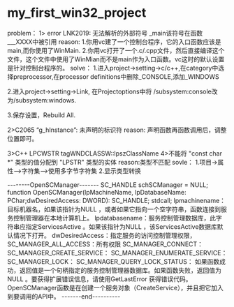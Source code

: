 # my_first_win32_project
problem：
1>
error LNK2019: 无法解析的外部符号 _main该符号在函数___XXXX中被引用
reason:
  1.你用vc建了一个控制台程序，它的入口函数应该是main,而你使用了WinMain.
  2.你用vc打开了一个.c/.cpp文件，然后直接编译这个文件，这个文件中使用了WinMian而不是main作为入口函数。vc这时的默认设置是针对控制台程序的。
solve：
1.进入project->setting->c/c++,在category中选择preprocessor,在processor definitions中删除_CONSOLE,添加_WINDOWS

2.进入project->setting->Link, 在Projectoptions中将 /subsystem:console改为/subsystem:windows.

3.保存设置，Rebuild All.

2>C2065 “g_hInstance”: 未声明的标识符
reason:
声明函数再函数调用后，调整位置即可。

3>C++ LPCWSTR tagWNDCLASSW::lpszClassName
4>不能将 "const char *" 类型的值分配到 "LPSTR" 类型的实体
reason:类型不匹配
sovle：
1.项目->属性—>字符集—>使用多字节字符集
2.显示类型转换

--------OpenSCManager-------
SC_HANDLE schSCManager = NULL;
function 
OpenSCManager(lpMachineName, lpDatabaseName: PChar;dwDesiredAccess: DWORD): SC_HANDLE; stdcall;
lpmachinename：目标机器名，如果该指针为NULL ，或者如果它指向一个空字符串，函数连接到服务控制管理器在本地计算机上。
lpdatabasename：服务控制管理数据库，此字符串应指定ServicesActive 。如果该指针为NULL ，该ServicesActive数据库默认情况下打开。
dwDesiredAccess：指定服务的访问控制管理权限，SC_MANAGER_ALL_ACCESS：所有权限
                                          SC_MANAGER_CONNECT：
                                          SC_MANAGER_CREATE_SERVICE：
                                          SC_MANAGER_ENUMERATE_SERVICE：
                                          SC_MANAGER_LOCK：
                                          SC_MANAGER_QUERY_LOCK_STATUS：
                                          如果函数成功，返回值是一个句柄指定的服务控制管理器数据库。如果函数失败，返回值为NULL 。要获得扩展错误信息，请使用GetLastError 获得错误代码。
OpenSCManager函数是在创建一个服务对象（CreateService），并且把它加入到要调用的API中。
-------end----------                                          
